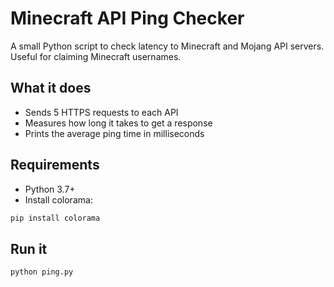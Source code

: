 # Minecraft API Ping Checker

A small Python script to check latency to Minecraft and Mojang API servers. Useful for claiming Minecraft usernames.

## What it does

- Sends 5 HTTPS requests to each API
- Measures how long it takes to get a response
- Prints the average ping time in milliseconds

## Requirements

- Python 3.7+
- Install colorama:

```bash
pip install colorama
```

## Run it

```
python ping.py
```

